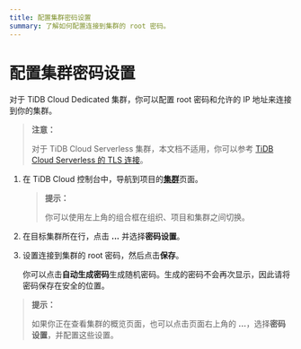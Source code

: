 ```yaml
---
title: 配置集群密码设置
summary: 了解如何配置连接到集群的 root 密码。
---
```


# 配置集群密码设置

对于 TiDB Cloud Dedicated 集群，你可以配置 root 密码和允许的 IP 地址来连接到你的集群。

> **注意：**
>
> 对于 TiDB Cloud Serverless 集群，本文档不适用，你可以参考 [TiDB Cloud Serverless 的 TLS 连接](/tidb-cloud/secure-connections-to-serverless-clusters.md)。

1. 在 TiDB Cloud 控制台中，导航到项目的[**集群**](https://tidbcloud.com/project/clusters)页面。

    > **提示：**
    >
    > 你可以使用左上角的组合框在组织、项目和集群之间切换。

2. 在目标集群所在行，点击 **...** 并选择**密码设置**。
3. 设置连接到集群的 root 密码，然后点击**保存**。

    你可以点击**自动生成密码**生成随机密码。生成的密码不会再次显示，因此请将密码保存在安全的位置。

> **提示：**
>
> 如果你正在查看集群的概览页面，也可以点击页面右上角的 **...**，选择**密码设置**，并配置这些设置。
